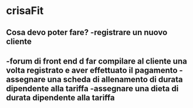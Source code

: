 # crisaFit

Cosa devo poter fare?
-registrare un nuovo cliente
-
-forum di front end d far compilare al cliente una volta registrato e aver effettuato il pagamento
-assegnare una scheda di allenamento di durata dipendente alla tariffa
-assegnare una dieta di durata dipendente alla tariffa
-
